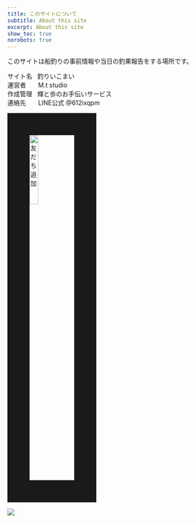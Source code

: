 ```yaml
---
title: このサイトについて
subtitle: About this site
excerpt: About this site
show_toc: true
norobots: true
---
```

このサイトは船釣りの事前情報や当日の釣果報告をする場所です。
  
サイト名&nbsp;&nbsp; 釣りいこまい  
運営者&nbsp;&nbsp;&nbsp;&nbsp;&nbsp;&nbsp; M.t studio  
作成管理&nbsp;&nbsp;&nbsp;輝と歩のお手伝いサービス  
連絡先&nbsp;&nbsp;&nbsp;&nbsp;&nbsp;&nbsp;&nbsp;LINE公式 @612ixqpm


<a href="https://lin.ee/qbgIW72"><img src="https://go-fishing.f5.si/assets/img/site/line_icon.png" alt="友だち追加" width="20%" height="20%" border="50"></a>  
  

<img src="https://go-fishing.f5.si/assets/img/site/bn.png">
